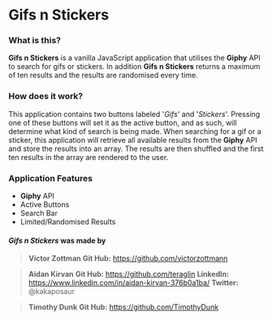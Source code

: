 # Gifs n Stickers

### What is this?
**Gifs n Stickers** is a vanilla JavaScript application that utilises the **Giphy** API to search for gifs or stickers.
In addition **Gifs n Stickers** returns a maximum of ten results and the results are randomised every time.

### How does it work?
This application contains two buttons labeled '*Gifs*' and '*Stickers*'. Pressing one of these buttons will set it as the active button, and as such, will determine what kind of search is being made.
When searching for a gif or a sticker, this application will retrieve all available results from the **Giphy** API and store the results into an array. The results are then shuffled and the first ten results in the array are rendered to the user.

### Application Features

- **Giphy** API
- Active Buttons
- Search Bar
- Limited/Randomised Results

#### *Gifs n Stickers* was made by

>**Victor Zottman**
**Git Hub:** https://github.com/victorzottmann

>**Aidan Kirvan**
**Git Hub:** https://github.com/teraglin
**LinkedIn:** https://www.linkedin.com/in/aidan-kirvan-376b0a1ba/
**Twitter:** @kakaposaur

>**Timothy Dunk**
**Git Hub:** https://github.com/TimothyDunk
